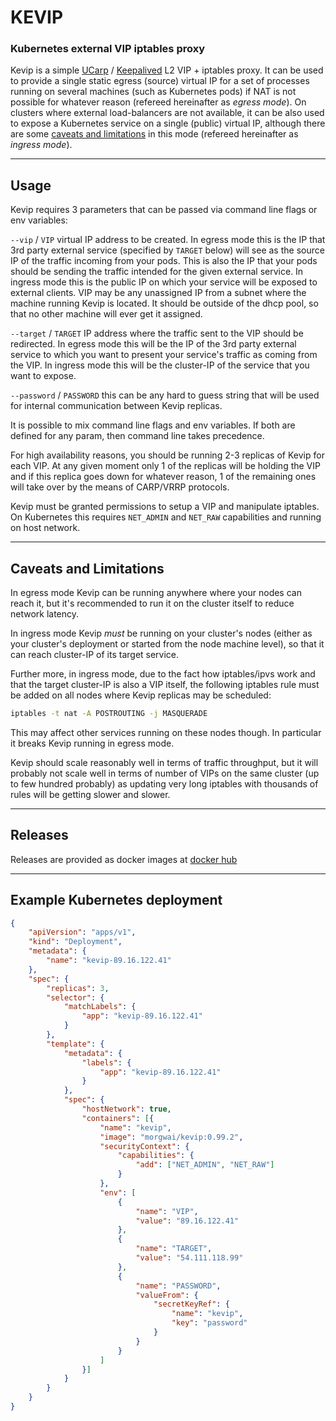 # KEVIP
### Kubernetes external VIP iptables proxy

Kevip is a simple [UCarp](https://github.com/jedisct1/UCarp) / [Keepalived](https://www.keepalived.org/) L2 VIP + iptables proxy.
It can be used to provide a single static egress (source) virtual IP for a set of processes running on several machines (such as Kubernetes pods) if NAT is not possible for whatever reason (refereed hereinafter as *egress mode*).
On clusters where external load-balancers are not available, it can be also used to expose a Kubernetes service on a single (public) virtual IP, although there are some [caveats and limitations](#caveats-and-limitations) in this mode (refereed hereinafter as *ingress mode*).

----


## Usage

Kevip requires 3 parameters that can be passed via command line flags or env variables:

`--vip` / `VIP` virtual IP address to be created.
In egress mode this is the IP that 3rd party external service (specified by `TARGET` below) will see as the source IP of the traffic incoming from your pods. This is also the IP that your pods should be sending the traffic intended for the given external service.
In ingress mode this is the public IP on which your service will be exposed to external clients. VIP may be any unassigned IP from a subnet where the machine running Kevip is located. It should be outside of the dhcp pool, so that no other machine will ever get it assigned.

`--target` / `TARGET` IP address where the traffic sent to the VIP should be redirected.
In egress mode this will be the IP of the 3rd party external service to which you want to present your service's traffic as coming from the VIP.
In ingress mode this will be the cluster-IP of the service that you want to expose.

`--password` / `PASSWORD` this can be any hard to guess string that will be used for internal communication between Kevip replicas.

It is possible to mix command line flags and env variables. If both are defined for any param, then command line takes precedence.

For high availability reasons, you should be running 2-3 replicas of Kevip for each VIP. At any given moment only 1 of the replicas will be holding the VIP and if this replica goes down for whatever reason, 1 of the remaining ones will take over by the means of CARP/VRRP protocols.

Kevip must be granted permissions to setup a VIP and manipulate iptables. On Kubernetes this requires `NET_ADMIN` and `NET_RAW` capabilities and running on host network.

----

## Caveats and Limitations

In egress mode Kevip can be running anywhere where your nodes can reach it, but it's recommended to run it on the cluster itself to reduce network latency.

In ingress mode Kevip *must* be running on your cluster's nodes (either as your cluster's deployment or started from the node machine level), so that it can reach cluster-IP of its target service.

Further more, in ingress mode, due to the fact how iptables/ipvs work and that the target cluster-IP is also a VIP itself, the following iptables rule must be added on all nodes where Kevip replicas may be scheduled:
```bash
iptables -t nat -A POSTROUTING -j MASQUERADE
```
This may affect other services running on these nodes though. In particular it breaks Kevip running in egress mode.

Kevip should scale reasonably well in terms of traffic throughput, but it will probably not scale well in terms of number of VIPs on the same cluster (up to few hundred probably) as updating very long iptables with thousands of rules will be getting slower and slower.

----


## Releases

Releases are provided as docker images at [docker hub](https://hub.docker.com/r/morgwai/kevip/tags)

----


## Example Kubernetes deployment

```json
{
    "apiVersion": "apps/v1",
    "kind": "Deployment",
    "metadata": {
        "name": "kevip-89.16.122.41"
    },
    "spec": {
        "replicas": 3,
        "selector": {
            "matchLabels": {
                "app": "kevip-89.16.122.41"
            }
        },
        "template": {
            "metadata": {
                "labels": {
                    "app": "kevip-89.16.122.41"
                }
            },
            "spec": {
                "hostNetwork": true,
                "containers": [{
                    "name": "kevip",
                    "image": "morgwai/kevip:0.99.2",
                    "securityContext": {
                        "capabilities": {
                            "add": ["NET_ADMIN", "NET_RAW"]
                        }
                    },
                    "env": [
                        {
                            "name": "VIP",
                            "value": "89.16.122.41"
                        },
                        {
                            "name": "TARGET",
                            "value": "54.111.118.99"
                        },
                        {
                            "name": "PASSWORD",
                            "valueFrom": {
                                "secretKeyRef": {
                                    "name": "kevip",
                                    "key": "password"
                                }
                            }
                        }
                    ]
                }]
            }
        }
    }
}
```

